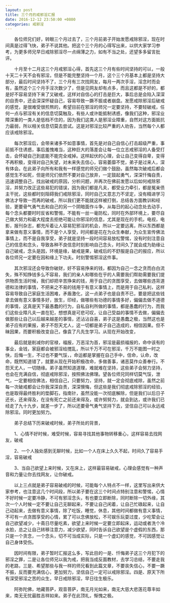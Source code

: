 ```yaml
---
layout: post
title: 三个月的戒邪淫汇报
date: 2016-12-12 23:50:00 +0800
categories: 戒邪淫
---
```


　　各位师兄们好，转眼三个月过去了，三个月前弟子开始发愿戒除邪淫，现在时间真是过得飞快，弟子不说其他。把这个三个月的心得写出来，以供大家学习参考，为更多师兄早日戒除邪淫尽一点绵薄之力，如有不当之处，还望多多留言批评。
　　十月至十二月这三个月戒邪淫心得，首先这三个月有些时间坚持的可以，一般十天二十天不会有邪淫，但是不能完整坚持一个月，这个三个月基本上都是坚持大部分，最后时间坚持不了，三个月有三次找网友，每月一两次手淫，淫念时而会有，虽然这个三个月手淫次数少了，但是见网友却有点多，而且这都是不好的，都是好不容易坚持下来了又破戒，这样对自信心的打击是巨大，事后总是会陷入深深的自责中，还会深深怀疑自己，容易导致一蹶不振或者崩盘。发愿戒除邪淫后破戒的感觉，是很难受很煎熬的，希望目前在邪淫的师兄一定要坚持，不要轻破戒，任何一点与邪淫有关的信息切莫触及，有些人或许能抵制诱惑，像我们这种，邪淫业障深重的一类人是低档不住的，因为我们这类人是邪淫业障重，自然对这方面抵抗力最弱，所以相关信息切莫去尝试。这是对邪淫比较严重的人劝告，当然每个人都应该戒除邪淫。
　　每次邪淫后，会带来诸多不如意事情，首先是对自己自信心打击超级严重，事前抵不住诱惑，事后羞愧难当，这种巨大的落差会让每一位立志戒邪淫的人备受打击，会怀疑自己到底能不能完全戒掉。这样起伏的心理，会让自己变得自卑，变得不再积极，变得对自己失望，对未来失去信心，容易萎靡不觉，弟子是过来人，深有体会。在此弟子向所有和我有一样感觉的师兄们做个鼓励，虽然每次破戒后都会感觉生不如死，但是师兄们依然不要对自己放弃，一定鼓起勇气，深深忏悔自责，迅速调整自己，找出破戒的原因，分析问题，并再次在佛前发愿以后如何戒除邪淫，并努力改正这些易犯的错误，因为我们都是凡夫，都受业力牵引，都是冤亲债主干扰，这些都时刻阻碍我们戒除邪淫，同时自己又意志力不坚定，没有精进学习佛法才导致一而再的破戒，所以我们更不能就这样被打倒，总结各方面教训和经验，更要骨气勇气去和自己的另一个阴暗面作斗争，从每日的起心动念处去动手，每个念头都要时时反省和警惕，不能有一丝一毫防松，同时在外部环境上，要尽自己做大努力和最大程度去拒绝可能让你邪淫的信息，尤其是现在的手机，电视，电影，报刊杂志，都充斥着让人容易犯邪淫的机会，所以一定要远离，所以东西都是拿来做有意义事情，而不是个人享受，时间都是花在为众生奉献，为众生宣传佛法事情上，而不是自我享受，弟子就是坚持一段时间容易放松警惕，没有时刻注意自己的信息和念头，导致各种不良信息时刻影响自己念头，时间久了就会成为助缘让自己破戒，念头是因，环境是缘，破戒是果，破戒后的不舒服是自己的报应，所以各位师兄一定要在因和缘上下功夫。时刻警惕邪淫这件事。
　　其次邪淫还会导致你破财，好不容易挣来的钱，都因为自己一念之贪而白白流失，殊不知挣钱多么不容易，我们的亲人和哪些在乎的人需要我们帮助需要我们提供物质生活时候，我们却把辛苦挣来的钱，用于自己的贪图享受，去做哪些违背道德和法律的事情，不把来之不易的钱用于有意义事情上，而是用于自己私利，这样容易导致自己家庭生活困难，矛盾激化，这一点弟子也是自责不已，要是把这些钱拿去做有意义事情多好，放生，印经，做哪些有功德的事情多好，偏偏去做不道德的事情，这真是天下最愚蠢的行为，自私自利所做的事情，都是愚蠢的行为，而我们这些业障凡夫一直在犯，想想真是可悲可叹，让自己受益的事情不去做，偏偏去做那些让自己以后越来越差的事情，还沾沾自喜，弟子这是愚蠢之极，当然这也是弟子应有的果报，弟子不怨天尤人，这一切都是弟子自己造成的，相信因果。但不昧因果，而要积极改变自己，像袁了凡先生学习。从现在开始改变，
　　最后就是削减你的官禄，福报，万恶淫为首，邪淫是最损福报的，命中该有的事业，金钱，家庭都会被邪淫给搅乱，所以千万不可在邪淫，千万不能图一时之快，后悔一生，不过也不要气馁，，命运都是掌握在自己手中，信命，认命，改命，既然知道错了，就要从现在开始积极改命，多做善事，诸恶莫作众善奉行。不怨天尤人，一切随缘。弟子虽然知道道理，难就难在坚持，这些弟子会努力坚持，也会在充满自信，彻底戒除邪淫，按照佛法佛理。望各位师兄同样切莫气馁，泄气，一定要相信佛法，相信自己，只要努力，坚持，就一定会彻底戒除，虽然之前每一次破戒都会让你我深深自责，深深懊悔，但这些是我们彻底戒除邪淫的经验，也是取得最终胜利的垫脚石，指南针，虽然没能一次彻底解除，但是我们以后日子还长，还来得及，在没有死亡之前还来得及，或许努努力，就会到达，或许我们已经走了九十九步，就差一步了，所以还要骨气勇气坚持下去，坚信自己可以永远戒除邪淫。同时更加努力。
　　弟子总结下历来破戒时候，弟子所处的背景，
　　1、心情不好时候，难受时候，容易寻找其他事物转移重心，这样容易去找网友，破戒
　　2、一个人独处感到无聊时候，比如一个人在床上久久不起，时间久了容易手淫，容易破戒
　　3、当自己欲望上来时候，又在床上，这样最容易破戒，心理会感觉有一种声音和力量让你去找网友，让你破戒。
　　以上三点就是弟子容易破戒的时候，可能每个人特点不一样，这里写出来供大家参考，也注意这几个时间段，所以弟子要在这三个时间点特别注意和警惕，心情不好时候一定要冷静，不可有邪淫念头，有也要立即断除，同时断除一切外缘，其次一个人时候一定不要让自己无聊起来，不要让自己闲着，让自己忙碌起来，让自己动起来，去做有意义事情，除了吃饭，睡觉，休息，其他时间都做有意义事情，不可有一点贪图享受的心情，累了可以念佛放松，不可娱乐玩耍过度，少吃荤会让自己欲望减少，十斋日尽量吃素，欲望上来时候一定要立即起床，运动或者洗个冷水脸，总之让自己转移注意力，减少欲望，同时告诉自己欲望是个虚假的东西，那只是一个贪念，一个念头，切不可当成实际，只是一个虚幻的感觉，不可因感觉让自己身体受伤。
　　因时间有限，弟子暂时汇报这么多，写此目的一是、忏悔弟子这三个月犯下的邪淫之罪，二是让各位师兄以我为戒，把我当成反面教材，去学习总结，不要走我的老路，三是、希望那些与我一样的师兄看到此篇文章，不要丧失信心，不要一蹶不振，反而要充满信心，更加努力，坚信自己一定可以戒除邪淫。四是、原天下所有深受邪淫之苦的众生，早日戒除邪淫，早日往生极乐。
　　阿弥陀佛，地藏菩萨，观音菩萨，南无月光如来，南无大慈大悲莲花尊丰如来，南无无忧最胜吉祥如来。弟子在此顶礼，惭愧之极。